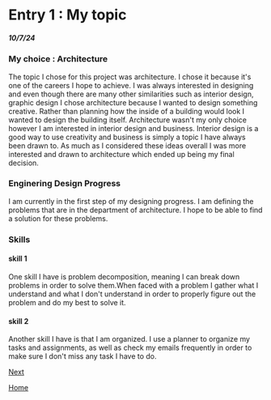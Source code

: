 # Entry 1 : My topic
##### 10/7/24

### My choice : Architecture

The topic I chose for this project was architecture. I chose it because it's one of the careers I hope to achieve. I was always interested in designing and even though there are many other similarities such as interior design, graphic design I chose architecture because I wanted to design something creative. Rather than planning how the inside of a building would look I wanted to design the building itself. Architecture wasn't my only choice however I am interested in interior design and business. Interior design is a good way to use creativity and business is simply a topic I have always been drawn to. As much as I considered these ideas overall I was more interested and drawn to architecture which ended up being my final decision.

### Enginering Design Progress

I am currently in the first step of my designing progress. I am defining the problems that are in the department of architecture. I hope to be able to find a solution for these problems.

### Skills

#### skill 1 
One skill I have is problem decomposition, meaning I can break down problems in order to solve them.When faced with a problem I gather what I understand and what I don't understand in order to properly figure out the problem and do my best to solve it.
#### skill 2 
Another skill I have is that I am organized. I use a planner to organize my tasks and assignments, as well as check my emails frequently in order to make sure I don't miss any task I have to do.

[Next](entry02.md)

[Home](../README.md)
